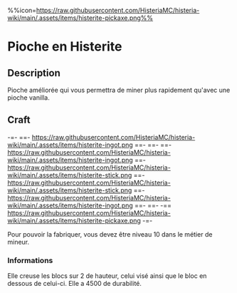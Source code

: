 %%icon=https://raw.githubusercontent.com/HisteriaMC/histeria-wiki/main/.assets/items/histerite-pickaxe.png%%
# Pioche en Histerite 

## Description
Pioche améliorée qui vous permettra de miner plus rapidement qu'avec une pioche vanilla.

## Craft
-=-
 ==- https://raw.githubusercontent.com/HisteriaMC/histeria-wiki/main/.assets/items/histerite-ingot.png
 ==- 
 ==- 
 ==- https://raw.githubusercontent.com/HisteriaMC/histeria-wiki/main/.assets/items/histerite-ingot.png
 ==- https://raw.githubusercontent.com/HisteriaMC/histeria-wiki/main/.assets/items/histerite-stick.png
 ==- https://raw.githubusercontent.com/HisteriaMC/histeria-wiki/main/.assets/items/histerite-stick.png
 ==- https://raw.githubusercontent.com/HisteriaMC/histeria-wiki/main/.assets/items/histerite-ingot.png
 ==- 
 ==- 
 -== https://raw.githubusercontent.com/HisteriaMC/histeria-wiki/main/.assets/items/histerite-pickaxe.png
-=-

Pour pouvoir la fabriquer, vous devez être niveau 10 dans le métier de mineur.

### Informations
Elle creuse les blocs sur 2 de hauteur, celui visé ainsi que le bloc en dessous de celui-ci.
Elle a 4500 de durabilité.
